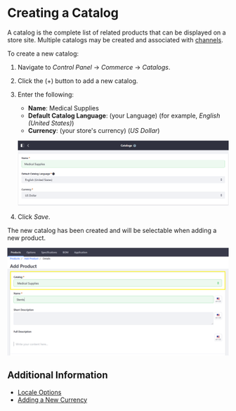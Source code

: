 # Creating a Catalog

A catalog is the complete list of related products that can be displayed on a store site. Multiple catalogs may be created and associated with [channels](../catalog/introduction-to-channels.md).

To create a new catalog:

1. Navigate to _Control Panel_ → _Commerce_ → _Catalogs_.
1. Click the (+) button to add a new catalog.
1. Enter the following:
    * **Name**: Medical Supplies
    * **Default Catalog Language**: (your Language) (for example, _English (United States)_)
    * **Currency**: (your store's currency) (_US Dollar_)

    ![New Catalog](./creating-a-new-catalog/images/01.png)

1. Click _Save_.

The new catalog has been created and will be selectable when adding a new product.

![Catalog and Products](./creating-a-new-catalog/images/02.png)

## Additional Information

* [Locale Options](../../getting-started/locale-options/README.md)
* [Adding a New Currency](../getting-started/adding-a-new-currency.md)
